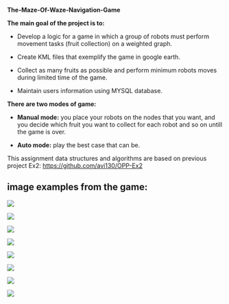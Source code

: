 **The-Maze-Of-Waze-Navigation-Game**

**The main goal of the project is to:**

- Develop a logic for a game in which a group of robots must perform movement tasks (fruit collection) on a weighted graph.

- Create KML files that exemplify the game in google earth.

- Collect as many fruits as possible and perform minimum robots moves during limited time of the game.

- Maintain users information using MYSQL database.

**There are two modes of game:**

- **Manual mode:** you place your robots on the nodes that you want, 
and you decide which fruit you want to collect for each 
robot and so on untill the game is over.

- **Auto mode:**  play the best case that can be.

This assignment data structures and algorithms are based on previous project Ex2: https://github.com/avi130/OPP-Ex2  
  
    
## image examples from the game:

![](https://i.imgur.com/WcNIpgm.png)

![](https://i.imgur.com/8dsMn1o.png)

![](https://i.imgur.com/ksmT6I9.png)

![](https://i.imgur.com/6HJbxae.png)

![](https://i.imgur.com/6Ul5PNt.png)

![](https://i.imgur.com/ZJuNFky.png)

![](https://i.imgur.com/UMrWJT8.png)

![](https://i.imgur.com/fbKZVUE.png)




